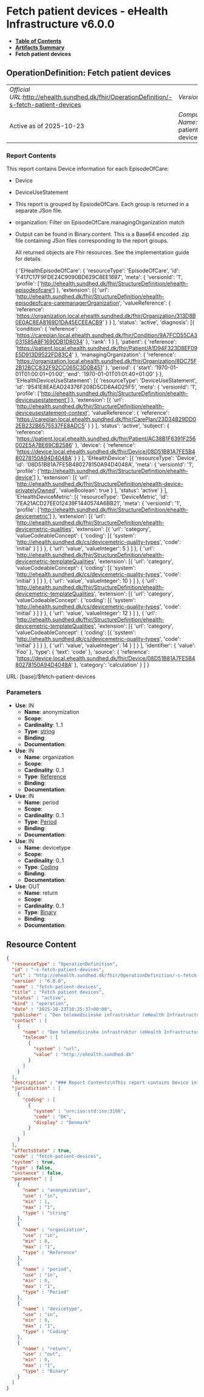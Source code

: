 # Fetch patient devices - eHealth Infrastructure v6.0.0

* [**Table of Contents**](toc.md)
* [**Artifacts Summary**](artifacts.md)
* **Fetch patient devices**

## OperationDefinition: Fetch patient devices 

| | |
| :--- | :--- |
| *Official URL*:http://ehealth.sundhed.dk/fhir/OperationDefinition/-s-fetch-patient-devices | *Version*:6.0.0 |
| Active as of 2025-10-23 | *Computable Name*:fetch-patient-devices |

 

### Report Contents

 
This report contains Device information for each EpisodeOfCare: 
* Device
* DeviceUseStatement
* This report is grouped by EpsiodeOfCare. Each group is returned in a separate JSon file.
* organization: Filter on EpisodeOfCare.managingOrganization match
* Output can be found in Binary.content. This is a Base64 encoded .zip file containing JSon files corresponding to the report groups.


  All returned objects are Fhir resources. See the implementation guide for details


  { 'EHealthEpisodeOfCare': { 'resourceType': 'EpisodeOfCare', 'id': 'F417C17F9FDE24C9090BD629C8EE1697', 'meta': { 'versionId': '1', 'profile': ['http://ehealth.sundhed.dk/fhir/StructureDefinition/ehealth-episodeofcare'] }, 'extension': [{ 'url': 'http://ehealth.sundhed.dk/fhir/StructureDefinition/ehealth-episodeofcare-caremanagerOrganization', 'valueReference': { 'reference': 'https://organization.local.ehealth.sundhed.dk/fhir/Organization/313D8B0E0AC8EA8169D1DA45ECEEACB9' } } ], 'status': 'active', 'diagnosis': [{ 'condition': { 'reference': 'https://careplan.local.ehealth.sundhed.dk/fhir/Condition/9A7FCD55CA3031585A8F1690DB1D8034' }, 'rank': 1 } ], 'patient': { 'reference': 'https://patient.local.ehealth.sundhed.dk/fhir/Patient/A1D94F323D8EF09E5D913D9522FD83C4' }, 'managingOrganization': { 'reference': 'https://organization.local.ehealth.sundhed.dk/fhir/Organization/8DC75F2B12BCC832F92CC065C3D0B451' }, 'period': { 'start': '1970-01-01T01:00:01+01:00', 'end': '1970-01-01T01:01:40+01:00' } }, 'EHealthDeviceUseStatement': [{ 'resourceType': 'DeviceUseStatement', 'id': '9541E8EAEAD24376F208D5CD8A4D25F5', 'meta': { 'versionId': '1', 'profile': ['http://ehealth.sundhed.dk/fhir/StructureDefinition/ehealth-deviceusestatement'] }, 'extension': [{ 'url': 'http://ehealth.sundhed.dk/fhir/StructureDefinition/ehealth-deviceusestatement-context', 'valueReference': { 'reference': 'https://careplan.local.ehealth.sundhed.dk/fhir/CarePlan/23D34B29DD02EB232B6575537FE8ADC5' } } ], 'status': 'active', 'subject': { 'reference': 'https://patient.local.ehealth.sundhed.dk/fhir/Patient/AC38B1F6391F256002E5A7BE69CB2586' }, 'device': { 'reference': 'https://device.local.ehealth.sundhed.dk/fhir/Device/08D51B81A7FE5B480278150A94D4048A' } } ], 'EHealthDevice': [{ 'resourceType': 'Device', 'id': '08D51B81A7FE5B480278150A94D4048A', 'meta': { 'versionId': '1', 'profile': ['http://ehealth.sundhed.dk/fhir/StructureDefinition/ehealth-device'] }, 'extension': [{ 'url': 'http://ehealth.sundhed.dk/fhir/StructureDefinition/ehealth-device-privatelyOwned', 'valueBoolean': true } ], 'status': 'active' } ], 'EHealthDeviceMetric': [{ 'resourceType': 'DeviceMetric', 'id': '7EA21ACD27EE012439F1440574A6BB21', 'meta': { 'versionId': '1', 'profile': ['http://ehealth.sundhed.dk/fhir/StructureDefinition/ehealth-devicemetric'] }, 'extension': [{ 'url': 'http://ehealth.sundhed.dk/fhir/StructureDefinition/ehealth-devicemetric-qualities', 'extension': [{ 'url': 'category', 'valueCodeableConcept': { 'coding': [{ 'system': 'http://ehealth.sundhed.dk/cs/devicemetric-quality-types', 'code': 'initial' } ] } }, { 'url': 'value', 'valueInteger': 5 } ] }, { 'url': 'http://ehealth.sundhed.dk/fhir/StructureDefinition/ehealth-devicemetric-templateQualities', 'extension': [{ 'url': 'category', 'valueCodeableConcept': { 'coding': [{ 'system': 'http://ehealth.sundhed.dk/cs/devicemetric-quality-types', 'code': 'initial' } ] } }, { 'url': 'value', 'valueInteger': 10 } ] }, { 'url': 'http://ehealth.sundhed.dk/fhir/StructureDefinition/ehealth-devicemetric-templateQualities', 'extension': [{ 'url': 'category', 'valueCodeableConcept': { 'coding': [{ 'system': 'http://ehealth.sundhed.dk/cs/devicemetric-quality-types', 'code': 'initial' } ] } }, { 'url': 'value', 'valueInteger': 12 } ] }, { 'url': 'http://ehealth.sundhed.dk/fhir/StructureDefinition/ehealth-devicemetric-templateQualities', 'extension': [{ 'url': 'category', 'valueCodeableConcept': { 'coding': [{ 'system': 'http://ehealth.sundhed.dk/cs/devicemetric-quality-types', 'code': 'initial' } ] } }, { 'url': 'value', 'valueInteger': 14 } ] } ], 'identifier': { 'value': 'Foo' }, 'type': { 'text': 'code' }, 'source': { 'reference': 'https://device.local.ehealth.sundhed.dk/fhir/Device/08D51B81A7FE5B480278150A94D4048A' }, 'category': 'calculation' } ] }
 

URL: [base]/$fetch-patient-devices

### Parameters

* **Use**: IN
  * **Name**: anonymization
  * **Scope**: 
  * **Cardinality**: 1..1
  * **Type**: [string](http://hl7.org/fhir/R4/datatypes.html#string)
  * **Binding**: 
  * **Documentation**: 
* **Use**: IN
  * **Name**: organization
  * **Scope**: 
  * **Cardinality**: 0..1
  * **Type**: [Reference](http://hl7.org/fhir/R4/references.html#Reference)
  * **Binding**: 
  * **Documentation**: 
* **Use**: IN
  * **Name**: period
  * **Scope**: 
  * **Cardinality**: 0..1
  * **Type**: [Period](http://hl7.org/fhir/R4/datatypes.html#Period)
  * **Binding**: 
  * **Documentation**: 
* **Use**: IN
  * **Name**: devicetype
  * **Scope**: 
  * **Cardinality**: 0..1
  * **Type**: [Coding](http://hl7.org/fhir/R4/datatypes.html#Coding)
  * **Binding**: 
  * **Documentation**: 
* **Use**: OUT
  * **Name**: return
  * **Scope**: 
  * **Cardinality**: 0..1
  * **Type**: [Binary](http://hl7.org/fhir/R4/binary.html)
  * **Binding**: 
  * **Documentation**: 



## Resource Content

```json
{
  "resourceType" : "OperationDefinition",
  "id" : "-s-fetch-patient-devices",
  "url" : "http://ehealth.sundhed.dk/fhir/OperationDefinition/-s-fetch-patient-devices",
  "version" : "6.0.0",
  "name" : "fetch-patient-devices",
  "title" : "Fetch patient devices",
  "status" : "active",
  "kind" : "operation",
  "date" : "2025-10-23T10:25:37+00:00",
  "publisher" : "Den telemedicinske infrastruktur (eHealth Infrastructure)",
  "contact" : [
    {
      "name" : "Den telemedicinske infrastruktur (eHealth Infrastructure)",
      "telecom" : [
        {
          "system" : "url",
          "value" : "http://ehealth.sundhed.dk"
        }
      ]
    }
  ],
  "description" : "### Report Contents\nThis report contains Device information for each EpisodeOfCare:\n- Device\n- DeviceUseStatement\n- DeviceMetrics\n### Grouping \nThis report is grouped by EpsiodeOfCare. Each group is returned in a separate JSon file.\n### Parameters\n- organization: Filter on EpisodeOfCare.managingOrganization match\n- period: Filter on DeviceUseStatement.whenUsed overlap\n### Output\nOutput can be found in Binary.content. This is a Base64 encoded .zip file containing JSon files corresponding to the report groups.\n### Example output\nAll returned objects are Fhir resources. See the implementation guide for details\n\n    {\n        'EHealthEpisodeOfCare': {\n            'resourceType': 'EpisodeOfCare',\n            'id': 'F417C17F9FDE24C9090BD629C8EE1697',\n            'meta': {\n                'versionId': '1',\n                'profile': ['http://ehealth.sundhed.dk/fhir/StructureDefinition/ehealth-episodeofcare']\n            },\n            'extension': [{\n                    'url': 'http://ehealth.sundhed.dk/fhir/StructureDefinition/ehealth-episodeofcare-caremanagerOrganization',\n                    'valueReference': {\n                        'reference': 'https://organization.local.ehealth.sundhed.dk/fhir/Organization/313D8B0E0AC8EA8169D1DA45ECEEACB9'\n                    }\n                }\n            ],\n            'status': 'active',\n            'diagnosis': [{\n                    'condition': {\n                        'reference': 'https://careplan.local.ehealth.sundhed.dk/fhir/Condition/9A7FCD55CA3031585A8F1690DB1D8034'\n                    },\n                    'rank': 1\n                }\n            ],\n            'patient': {\n                'reference': 'https://patient.local.ehealth.sundhed.dk/fhir/Patient/A1D94F323D8EF09E5D913D9522FD83C4'\n            },\n            'managingOrganization': {\n                'reference': 'https://organization.local.ehealth.sundhed.dk/fhir/Organization/8DC75F2B12BCC832F92CC065C3D0B451'\n            },\n            'period': {\n                'start': '1970-01-01T01:00:01+01:00',\n                'end': '1970-01-01T01:01:40+01:00'\n            }\n        },\n        'EHealthDeviceUseStatement': [{\n                'resourceType': 'DeviceUseStatement',\n                'id': '9541E8EAEAD24376F208D5CD8A4D25F5',\n                'meta': {\n                    'versionId': '1',\n                    'profile': ['http://ehealth.sundhed.dk/fhir/StructureDefinition/ehealth-deviceusestatement']\n                },\n                'extension': [{\n                        'url': 'http://ehealth.sundhed.dk/fhir/StructureDefinition/ehealth-deviceusestatement-context',\n                        'valueReference': {\n                            'reference': 'https://careplan.local.ehealth.sundhed.dk/fhir/CarePlan/23D34B29DD02EB232B6575537FE8ADC5'\n                        }\n                    }\n                ],\n                'status': 'active',\n                'subject': {\n                    'reference': 'https://patient.local.ehealth.sundhed.dk/fhir/Patient/AC38B1F6391F256002E5A7BE69CB2586'\n                },\n                'device': {\n                    'reference': 'https://device.local.ehealth.sundhed.dk/fhir/Device/08D51B81A7FE5B480278150A94D4048A'\n                }\n            }\n        ],\n        'EHealthDevice': [{\n                'resourceType': 'Device',\n                'id': '08D51B81A7FE5B480278150A94D4048A',\n                'meta': {\n                    'versionId': '1',\n                    'profile': ['http://ehealth.sundhed.dk/fhir/StructureDefinition/ehealth-device']\n                },\n                'extension': [{\n                        'url': 'http://ehealth.sundhed.dk/fhir/StructureDefinition/ehealth-device-privatelyOwned',\n                        'valueBoolean': true\n                    }\n                ],\n                'status': 'active'\n            }\n        ],\n        'EHealthDeviceMetric': [{\n                'resourceType': 'DeviceMetric',\n                'id': '7EA21ACD27EE012439F1440574A6BB21',\n                'meta': {\n                    'versionId': '1',\n                    'profile': ['http://ehealth.sundhed.dk/fhir/StructureDefinition/ehealth-devicemetric']\n                },\n                'extension': [{\n                        'url': 'http://ehealth.sundhed.dk/fhir/StructureDefinition/ehealth-devicemetric-qualities',\n                        'extension': [{\n                                'url': 'category',\n                                'valueCodeableConcept': {\n                                    'coding': [{\n                                            'system': 'http://ehealth.sundhed.dk/cs/devicemetric-quality-types',\n                                            'code': 'initial'\n                                        }\n                                    ]\n                                }\n                            }, {\n                                'url': 'value',\n                                'valueInteger': 5\n                            }\n                        ]\n                    }, {\n                        'url': 'http://ehealth.sundhed.dk/fhir/StructureDefinition/ehealth-devicemetric-templateQualities',\n                        'extension': [{\n                                'url': 'category',\n                                'valueCodeableConcept': {\n                                    'coding': [{\n                                            'system': 'http://ehealth.sundhed.dk/cs/devicemetric-quality-types',\n                                            'code': 'initial'\n                                        }\n                                    ]\n                                }\n                            }, {\n                                'url': 'value',\n                                'valueInteger': 10\n                            }\n                        ]\n                    }, {\n                        'url': 'http://ehealth.sundhed.dk/fhir/StructureDefinition/ehealth-devicemetric-templateQualities',\n                        'extension': [{\n                                'url': 'category',\n                                'valueCodeableConcept': {\n                                    'coding': [{\n                                            'system': 'http://ehealth.sundhed.dk/cs/devicemetric-quality-types',\n                                            'code': 'initial'\n                                        }\n                                    ]\n                                }\n                            }, {\n                                'url': 'value',\n                                'valueInteger': 12\n                            }\n                        ]\n                    }, {\n                        'url': 'http://ehealth.sundhed.dk/fhir/StructureDefinition/ehealth-devicemetric-templateQualities',\n                        'extension': [{\n                                'url': 'category',\n                                'valueCodeableConcept': {\n                                    'coding': [{\n                                            'system': 'http://ehealth.sundhed.dk/cs/devicemetric-quality-types',\n                                            'code': 'initial'\n                                        }\n                                    ]\n                                }\n                            }, {\n                                'url': 'value',\n                                'valueInteger': 14\n                            }\n                        ]\n                    }\n                ],\n                'identifier': {\n                    'value': 'Foo'\n                },\n                'type': {\n                    'text': 'code'\n                },\n                'source': {\n                    'reference': 'https://device.local.ehealth.sundhed.dk/fhir/Device/08D51B81A7FE5B480278150A94D4048A'\n                },\n                'category': 'calculation'\n            }\n        ]\n    }\n",
  "jurisdiction" : [
    {
      "coding" : [
        {
          "system" : "urn:iso:std:iso:3166",
          "code" : "DK",
          "display" : "Denmark"
        }
      ]
    }
  ],
  "affectsState" : true,
  "code" : "fetch-patient-devices",
  "system" : true,
  "type" : false,
  "instance" : false,
  "parameter" : [
    {
      "name" : "anonymization",
      "use" : "in",
      "min" : 1,
      "max" : "1",
      "type" : "string"
    },
    {
      "name" : "organization",
      "use" : "in",
      "min" : 0,
      "max" : "1",
      "type" : "Reference"
    },
    {
      "name" : "period",
      "use" : "in",
      "min" : 0,
      "max" : "1",
      "type" : "Period"
    },
    {
      "name" : "devicetype",
      "use" : "in",
      "min" : 0,
      "max" : "1",
      "type" : "Coding"
    },
    {
      "name" : "return",
      "use" : "out",
      "min" : 0,
      "max" : "1",
      "type" : "Binary"
    }
  ]
}

```
